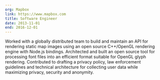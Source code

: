 ```yaml
---
org: Mapbox
link: https://www.mapbox.com
title: Software Engineer
date: 2013-11-01
end: 2016-12-01
---
```

Worked with a globally distributed team to build and maintain an API for rendering static map images using an open source C++/OpenGL rendering engine with Node.js bindings. Architected and built an open source tool for processing font files into an efficient format suitable for OpenGL glyph rendering. Contributed to drafting a privacy policy, law enforcement guidelines and technical architecture for collecting user data while maximizing privacy, security and anonymity.
